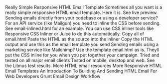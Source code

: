 Really Simple Responsive HTML Email Template Sometimes all you want is a really simple responsive HTML email template. Here it is. See live preview. Sending emails directly from your codebase or using a developer service? For an API service (like Mailgun) you need to inline the CSS before sending. See email-inlined.html for an example. You can use CSS inliner tools like Responsive CSS Inliner or Juice to do this automatically. Copy all of email.html Paste the HTML as the source into the inliner Copy the HTML output and use this as the email template you send Sending emails using a marketing service like Mailchimp? Use the template email.html as is. Theyll put the CSS inline for you when you put together your campaign. Tried and tested on all major email clients Tested on mobile, desktop and web. See the Litmus test results. More HTML email resources More Responsive HTML Email Templates An Introduction To Building And Sending HTML Email For Web Developers Grunt Email Design Workflow
